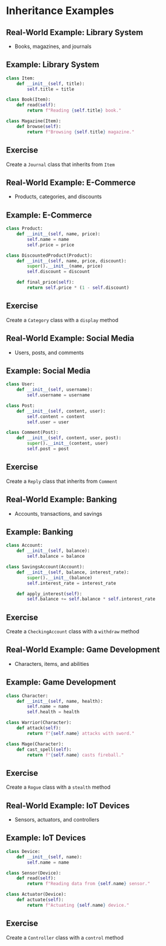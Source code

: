 # Inheritance Examples

## Real-World Example: Library System

- Books, magazines, and journals

## Example: Library System

```python
class Item:
    def __init__(self, title):
        self.title = title

class Book(Item):
    def read(self):
        return f"Reading {self.title} book."

class Magazine(Item):
    def browse(self):
        return f"Browsing {self.title} magazine."
```

## Exercise

Create a `Journal` class that inherits from `Item`

## Real-World Example: E-Commerce

- Products, categories, and discounts

## Example: E-Commerce

```python
class Product:
    def __init__(self, name, price):
        self.name = name
        self.price = price

class DiscountedProduct(Product):
    def __init__(self, name, price, discount):
        super().__init__(name, price)
        self.discount = discount

    def final_price(self):
        return self.price * (1 - self.discount)
```

## Exercise

Create a `Category` class with a `display` method

## Real-World Example: Social Media

- Users, posts, and comments

## Example: Social Media

```python
class User:
    def __init__(self, username):
        self.username = username

class Post:
    def __init__(self, content, user):
        self.content = content
        self.user = user

class Comment(Post):
    def __init__(self, content, user, post):
        super().__init__(content, user)
        self.post = post
```

## Exercise

Create a `Reply` class that inherits from `Comment`

## Real-World Example: Banking

- Accounts, transactions, and savings

## Example: Banking

```python
class Account:
    def __init__(self, balance):
        self.balance = balance

class SavingsAccount(Account):
    def __init__(self, balance, interest_rate):
        super().__init__(balance)
        self.interest_rate = interest_rate

    def apply_interest(self):
        self.balance += self.balance * self.interest_rate
```

## Exercise

Create a `CheckingAccount` class with a `withdraw` method

## Real-World Example: Game Development

- Characters, items, and abilities

## Example: Game Development

```python
class Character:
    def __init__(self, name, health):
        self.name = name
        self.health = health

class Warrior(Character):
    def attack(self):
        return f"{self.name} attacks with sword."

class Mage(Character):
    def cast_spell(self):
        return f"{self.name} casts fireball."
```

## Exercise

Create a `Rogue` class with a `stealth` method

## Real-World Example: IoT Devices

- Sensors, actuators, and controllers

## Example: IoT Devices

```python
class Device:
    def __init__(self, name):
        self.name = name

class Sensor(Device):
    def read(self):
        return f"Reading data from {self.name} sensor."

class Actuator(Device):
    def actuate(self):
        return f"Actuating {self.name} device."
```

## Exercise

Create a `Controller` class with a `control` method
